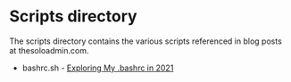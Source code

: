 # Scripts directory

The scripts directory contains the various scripts referenced in blog posts at thesoloadmin.com.

* bashrc.sh - [Exploring My .bashrc in 2021](https://thesoloadmin.com/exploring-my-bashrc-in-2021/)
